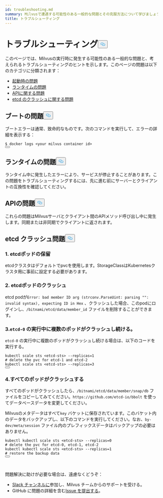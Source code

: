 ```yaml
---
id: troubleshooting.md
summary: Milvusで遭遇する可能性のある一般的な問題とその克服方法について学びましょう。
title: トラブルシューティング
---
```

<h1 id="Troubleshooting" class="common-anchor-header">トラブルシューティング<button data-href="#Troubleshooting" class="anchor-icon" translate="no">
      <svg translate="no"
        aria-hidden="true"
        focusable="false"
        height="20"
        version="1.1"
        viewBox="0 0 16 16"
        width="16"
      >
        <path
          fill="#0092E4"
          fill-rule="evenodd"
          d="M4 9h1v1H4c-1.5 0-3-1.69-3-3.5S2.55 3 4 3h4c1.45 0 3 1.69 3 3.5 0 1.41-.91 2.72-2 3.25V8.59c.58-.45 1-1.27 1-2.09C10 5.22 8.98 4 8 4H4c-.98 0-2 1.22-2 2.5S3 9 4 9zm9-3h-1v1h1c1 0 2 1.22 2 2.5S13.98 12 13 12H9c-.98 0-2-1.22-2-2.5 0-.83.42-1.64 1-2.09V6.25c-1.09.53-2 1.84-2 3.25C6 11.31 7.55 13 9 13h4c1.45 0 3-1.69 3-3.5S14.5 6 13 6z"
        ></path>
      </svg>
    </button></h1><p>このページでは、Milvusの実行時に発生する可能性のある一般的な問題と、考えられるトラブルシューティングのヒントを示します。このページの問題は以下のカテゴリに分類されます：</p>
<ul>
<li><a href="#boot_issues">起動時の問題</a></li>
<li><a href="#runtime_issues">ランタイムの問題</a></li>
<li><a href="#api_issues">APIに関する問題</a></li>
<li><a href="#etcd_crash_issues">etcd のクラッシュに関する問題</a></li>
</ul>
<h2 id="Boot-issues" class="common-anchor-header">ブートの問題<button data-href="#Boot-issues" class="anchor-icon" translate="no">
      <svg translate="no"
        aria-hidden="true"
        focusable="false"
        height="20"
        version="1.1"
        viewBox="0 0 16 16"
        width="16"
      >
        <path
          fill="#0092E4"
          fill-rule="evenodd"
          d="M4 9h1v1H4c-1.5 0-3-1.69-3-3.5S2.55 3 4 3h4c1.45 0 3 1.69 3 3.5 0 1.41-.91 2.72-2 3.25V8.59c.58-.45 1-1.27 1-2.09C10 5.22 8.98 4 8 4H4c-.98 0-2 1.22-2 2.5S3 9 4 9zm9-3h-1v1h1c1 0 2 1.22 2 2.5S13.98 12 13 12H9c-.98 0-2-1.22-2-2.5 0-.83.42-1.64 1-2.09V6.25c-1.09.53-2 1.84-2 3.25C6 11.31 7.55 13 9 13h4c1.45 0 3-1.69 3-3.5S14.5 6 13 6z"
        ></path>
      </svg>
    </button></h2><p>ブートエラーは通常、致命的なものです。次のコマンドを実行して、エラーの詳細を表示する：</p>
<pre><code translate="no">$ docker logs &lt;your milvus container <span class="hljs-built_in">id</span>&gt;
<button class="copy-code-btn"></button></code></pre>
<h2 id="Runtime-issues" class="common-anchor-header">ランタイムの問題<button data-href="#Runtime-issues" class="anchor-icon" translate="no">
      <svg translate="no"
        aria-hidden="true"
        focusable="false"
        height="20"
        version="1.1"
        viewBox="0 0 16 16"
        width="16"
      >
        <path
          fill="#0092E4"
          fill-rule="evenodd"
          d="M4 9h1v1H4c-1.5 0-3-1.69-3-3.5S2.55 3 4 3h4c1.45 0 3 1.69 3 3.5 0 1.41-.91 2.72-2 3.25V8.59c.58-.45 1-1.27 1-2.09C10 5.22 8.98 4 8 4H4c-.98 0-2 1.22-2 2.5S3 9 4 9zm9-3h-1v1h1c1 0 2 1.22 2 2.5S13.98 12 13 12H9c-.98 0-2-1.22-2-2.5 0-.83.42-1.64 1-2.09V6.25c-1.09.53-2 1.84-2 3.25C6 11.31 7.55 13 9 13h4c1.45 0 3-1.69 3-3.5S14.5 6 13 6z"
        ></path>
      </svg>
    </button></h2><p>ランタイム中に発生したエラーにより、サービスが停止することがあります。この問題をトラブルシューティングするには、先に進む前にサーバーとクライアントの互換性を確認してください。</p>
<h2 id="API-issues" class="common-anchor-header">APIの問題<button data-href="#API-issues" class="anchor-icon" translate="no">
      <svg translate="no"
        aria-hidden="true"
        focusable="false"
        height="20"
        version="1.1"
        viewBox="0 0 16 16"
        width="16"
      >
        <path
          fill="#0092E4"
          fill-rule="evenodd"
          d="M4 9h1v1H4c-1.5 0-3-1.69-3-3.5S2.55 3 4 3h4c1.45 0 3 1.69 3 3.5 0 1.41-.91 2.72-2 3.25V8.59c.58-.45 1-1.27 1-2.09C10 5.22 8.98 4 8 4H4c-.98 0-2 1.22-2 2.5S3 9 4 9zm9-3h-1v1h1c1 0 2 1.22 2 2.5S13.98 12 13 12H9c-.98 0-2-1.22-2-2.5 0-.83.42-1.64 1-2.09V6.25c-1.09.53-2 1.84-2 3.25C6 11.31 7.55 13 9 13h4c1.45 0 3-1.69 3-3.5S14.5 6 13 6z"
        ></path>
      </svg>
    </button></h2><p>これらの問題はMilvusサーバとクライアント間のAPIメソッド呼び出し中に発生します。同期または非同期でクライアントに返されます。</p>
<h2 id="etcd-crash-issues" class="common-anchor-header">etcd クラッシュ問題<button data-href="#etcd-crash-issues" class="anchor-icon" translate="no">
      <svg translate="no"
        aria-hidden="true"
        focusable="false"
        height="20"
        version="1.1"
        viewBox="0 0 16 16"
        width="16"
      >
        <path
          fill="#0092E4"
          fill-rule="evenodd"
          d="M4 9h1v1H4c-1.5 0-3-1.69-3-3.5S2.55 3 4 3h4c1.45 0 3 1.69 3 3.5 0 1.41-.91 2.72-2 3.25V8.59c.58-.45 1-1.27 1-2.09C10 5.22 8.98 4 8 4H4c-.98 0-2 1.22-2 2.5S3 9 4 9zm9-3h-1v1h1c1 0 2 1.22 2 2.5S13.98 12 13 12H9c-.98 0-2-1.22-2-2.5 0-.83.42-1.64 1-2.09V6.25c-1.09.53-2 1.84-2 3.25C6 11.31 7.55 13 9 13h4c1.45 0 3-1.69 3-3.5S14.5 6 13 6z"
        ></path>
      </svg>
    </button></h2><h3 id="1-etcd-pod-pending" class="common-anchor-header">1. etcdポッドの保留</h3><p>etcdクラスタはデフォルトでpvcを使用します。StorageClassはKubernetesクラスタ用に事前に設定する必要があります。</p>
<h3 id="2-etcd-pod-crash" class="common-anchor-header">2. etcdポッドのクラッシュ</h3><p>etcd podが<code translate="no">Error: bad member ID arg (strconv.ParseUint: parsing &quot;&quot;: invalid syntax), expecting ID in Hex</code> 、クラッシュした場合、このpodにログインし、<code translate="no">/bitnami/etcd/data/member_id</code> ファイルを削除することができます。</p>
<h3 id="3-Multiple-pods-keep-crashing-while-etcd-0-is-still-running" class="common-anchor-header">3.<code translate="no">etcd-0</code> の実行中に複数のポッドがクラッシュし続ける。</h3><p><code translate="no">etcd-0</code> の実行中に複数のポッドがクラッシュし続ける場合は、以下のコードを実行する。</p>
<pre><code translate="no">kubectl scale sts &lt;etcd-sts&gt; --replicas=<span class="hljs-number">1</span>
<span class="hljs-comment"># delete the pvc for etcd-1 and etcd-2</span>
kubectl scale sts &lt;etcd-sts&gt; --replicas=<span class="hljs-number">3</span>
<button class="copy-code-btn"></button></code></pre>
<h3 id="4-All-pods-crash" class="common-anchor-header">4.すべてのポッドがクラッシュする</h3><p>すべてのポッドがクラッシュしたら、<code translate="no">/bitnami/etcd/data/member/snap/db</code> ファイルをコピーしてみてください。<code translate="no">https://github.com/etcd-io/bbolt</code> を使ってデータベースデータを変更してください。</p>
<p>Milvusのメタデータはすべて<code translate="no">key</code> バケットに保存されています。このバケット内のデータをバックアップし、以下のコマンドを実行してください。なお、<code translate="no">by-dev/meta/session</code> ファイル内のプレフィックスデータはバックアップの必要はありません。</p>
<pre><code translate="no">kubectl kubectl scale sts &lt;etcd-sts&gt; --replicas=<span class="hljs-number">0</span>
<span class="hljs-comment"># delete the pvc for etcd-0, etcd-1, etcd-2</span>
kubectl kubectl scale sts &lt;etcd-sts&gt; --replicas=<span class="hljs-number">1</span>
<span class="hljs-comment"># restore the backup data</span>
<button class="copy-code-btn"></button></code></pre>
<p><br/></p>
<p>問題解決に助けが必要な場合は、遠慮なくどうぞ：</p>
<ul>
<li><a href="https://join.slack.com/t/milvusio/shared_invite/enQtNzY1OTQ0NDI3NjMzLWNmYmM1NmNjOTQ5MGI5NDhhYmRhMGU5M2NhNzhhMDMzY2MzNDdlYjM5ODQ5MmE3ODFlYzU3YjJkNmVlNDQ2ZTk">Slack チャンネルに</a>参加し、Milvus チームからのサポートを受ける。</li>
<li>GitHub に問題の詳細を含む<a href="https://github.com/milvus-io/milvus/issues/new/choose">Issue を提出する</a>。</li>
</ul>
